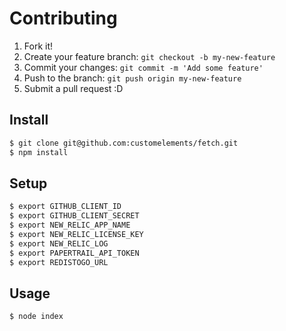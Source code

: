 # Contributing

1. Fork it!
2. Create your feature branch: `git checkout -b my-new-feature`
3. Commit your changes: `git commit -m 'Add some feature'`
4. Push to the branch: `git push origin my-new-feature`
5. Submit a pull request :D

## Install

```sh
$ git clone git@github.com:customelements/fetch.git
$ npm install
```

## Setup

```sh
$ export GITHUB_CLIENT_ID
$ export GITHUB_CLIENT_SECRET
$ export NEW_RELIC_APP_NAME
$ export NEW_RELIC_LICENSE_KEY
$ export NEW_RELIC_LOG
$ export PAPERTRAIL_API_TOKEN
$ export REDISTOGO_URL
```

## Usage

```sh
$ node index
```